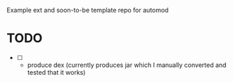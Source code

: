 Example ext and soon-to-be template repo for automod

# TODO
- [ ] - produce dex (currently produces jar which I manually converted and tested that it works)
